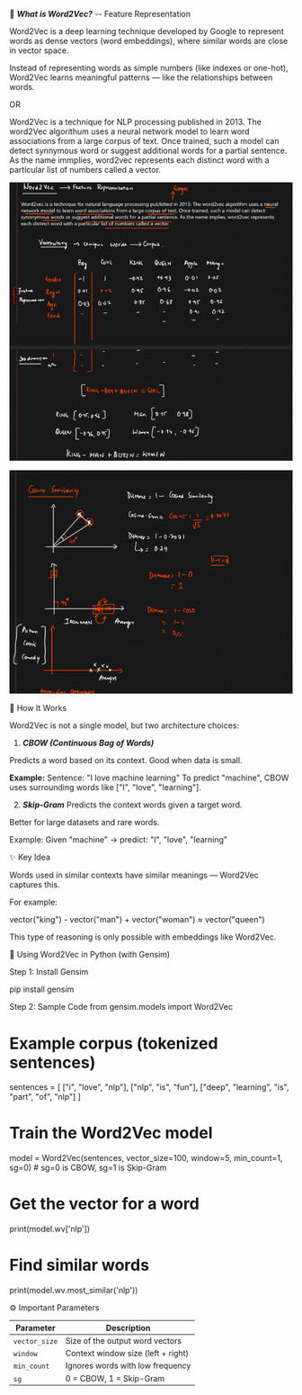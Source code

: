 🧠 ***What is Word2Vec?***    -- Feature Representation 

Word2Vec is a deep learning technique developed by Google to represent words as dense vectors (word embeddings), where similar words are close in vector space.

Instead of representing words as simple numbers (like indexes or one-hot), Word2Vec learns meaningful patterns — like the relationships between words.

OR

Word2Vec is a technique for NLP processing published in 2013. The word2Vec algorithum uses a neural network model to learn word associations from a large corpus of text. Once trained, such a model can detect synnymous word or suggest additional words for a partial sentence. As the name immplies, word2vec represents each distinct word with a particular list of numbers called a vector. 

![alt text](image1.png)


![alt text](image.png)

🧮 How It Works

Word2Vec is not a single model, but two architecture choices:

1. ***CBOW (Continuous Bag of Words)***

Predicts a word based on its context.
Good when data is small.

**Example:**
Sentence: "I love machine learning"
To predict "machine", CBOW uses surrounding words like ["I", "love", "learning"].

2. ***Skip-Gram***
Predicts the context words given a target word.

Better for large datasets and rare words.

Example:
Given "machine" → predict: "I", "love", "learning"

✨ Key Idea

Words used in similar contexts have similar meanings — Word2Vec captures this.

For example:

vector("king") - vector("man") + vector("woman") ≈ vector("queen")

This type of reasoning is only possible with embeddings like Word2Vec.

🔧 Using Word2Vec in Python (with Gensim)

Step 1: Install Gensim

pip install gensim

Step 2: Sample Code
from gensim.models import Word2Vec

# Example corpus (tokenized sentences)
sentences = [
    ["i", "love", "nlp"],
    ["nlp", "is", "fun"],
    ["deep", "learning", "is", "part", "of", "nlp"]
]

# Train the Word2Vec model
model = Word2Vec(sentences, vector_size=100, window=5, min_count=1, sg=0)  # sg=0 is CBOW, sg=1 is Skip-Gram

# Get the vector for a word
print(model.wv['nlp'])

# Find similar words
print(model.wv.most_similar('nlp'))

⚙️ Important Parameters

| Parameter     | Description                        |
| ------------- | ---------------------------------- |
| `vector_size` | Size of the output word vectors    |
| `window`      | Context window size (left + right) |
| `min_count`   | Ignores words with low frequency   |
| `sg`          | 0 = CBOW, 1 = Skip-Gram            |

